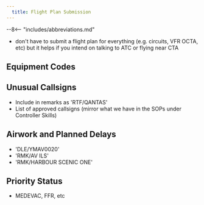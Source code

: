 ```yaml
---
  title: Flight Plan Submission
---
```


--8<-- "includes/abbreviations.md"

- don't have to submit a flight plan for everything (e.g. circuits, VFR OCTA, etc) but it helps if you intend on talking to ATC or flying near CTA

## Equipment Codes

## Unusual Callsigns
- Include in remarks as 'RTF/QANTAS'
- List of approved callsigns (mirror what we have in the SOPs under Controller Skills)

## Airwork and Planned Delays
- 'DLE/YMAV0020'
- 'RMK/AV ILS'
- 'RMK/HARBOUR SCENIC ONE'

## Priority Status
- MEDEVAC, FFR, etc